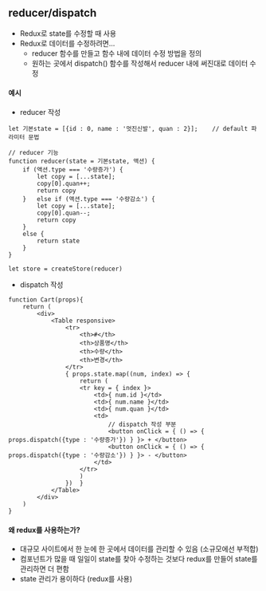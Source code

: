 ## reducer/dispatch
- Redux로 state를 수정할 때 사용
- Redux로 데이터를 수정하려면...
  - reducer 함수를 만들고 함수 내에 데이터 수정 방법을 정의
  - 원하는 곳에서 dispatch() 함수를 작성해서 reducer 내에 써진대로 데이터 수정

#### 예시
- reducer 작성
```
let 기본state = [{id : 0, name : '멋진신발', quan : 2}];    // default 파라미터 문법

// reducer 기능
function reducer(state = 기본state, 액션) {
    if (액션.type === '수량증가') {
        let copy = [...state];
        copy[0].quan++;
        return copy
    }   else if (액션.type === '수량감소') {
        let copy = [...state];
        copy[0].quan--;
        return copy
    }
    else {
        return state
    }
}

let store = createStore(reducer)
```


- dispatch 작성
```
function Cart(props){
    return (
        <div>
            <Table responsive>
                <tr>
                    <th>#</th>
                    <th>상품명</th>
                    <th>수량</th>
                    <th>변경</th>
                </tr>
                { props.state.map((num, index) => {
                    return (
                    <tr key = { index }>
                        <td>{ num.id }</td>
                        <td>{ num.name }</td>
                        <td>{ num.quan }</td>
                        <td>
                            // dispatch 작성 부분
                            <button onClick = { () => { props.dispatch({type : '수량증가'}) } }> + </button>
                            <button onClick = { () => { props.dispatch({type : '수량감소'}) } }> - </button>
                        </td>
                    </tr>
                    )
                })  }
            </Table>
        </div>
    )
}
```

#### 왜 redux를 사용하는가?
- 대규모 사이트에서 한 눈에 한 곳에서 데이터를 관리할 수 있음 (소규모에선 부적합)
- 컴포넌트가 많을 때 일일이 state를 찾아 수정하는 것보다 redux를 만들어 state를 관리하면 더 편함
- state 관리가 용이하다 (redux를 사용)
